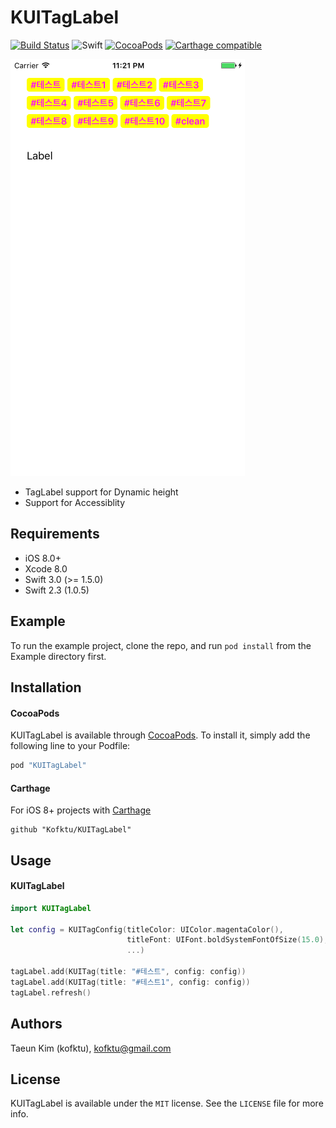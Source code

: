 # KUITagLabel

[![Build Status](https://travis-ci.org/Kofktu/KUITagLabel.svg?branch=master)](https://travis-ci.org/Kofktu/KUITagLabel)
![Swift](https://img.shields.io/badge/Swift-3.0-orange.svg)
[![CocoaPods](http://img.shields.io/cocoapods/v/KUITagLabel.svg?style=flat)](http://cocoapods.org/?q=name%3AKUITagLabel%20author%3AKofktu)
[![Carthage compatible](https://img.shields.io/badge/Carthage-compatible-4BC51D.svg?style=flat)](https://github.com/Carthage/Carthage)

![alt tag](ScreenShot/Sample.png)

- TagLabel support for Dynamic height
- Support for Accessiblity

## Requirements

- iOS 8.0+
- Xcode 8.0
- Swift 3.0 (>= 1.5.0)
- Swift 2.3 (1.0.5)

## Example
To run the example project, clone the repo, and run `pod install` from the Example directory first.

## Installation

#### CocoaPods
KUITagLabel is available through [CocoaPods](http://cocoapods.org). To install
it, simply add the following line to your Podfile:

```ruby
pod "KUITagLabel"
```

#### Carthage
For iOS 8+ projects with [Carthage](https://github.com/Carthage/Carthage)

```
github "Kofktu/KUITagLabel"
```


## Usage

#### KUITagLabel
```Swift
import KUITagLabel

let config = KUITagConfig(titleColor: UIColor.magentaColor(),
                          titleFont: UIFont.boldSystemFontOfSize(15.0),
                          ...)

tagLabel.add(KUITag(title: "#테스트", config: config))
tagLabel.add(KUITag(title: "#테스트1", config: config))
tagLabel.refresh()


```

## Authors

Taeun Kim (kofktu), <kofktu@gmail.com>

## License

KUITagLabel is available under the ```MIT``` license. See the ```LICENSE``` file for more info.
